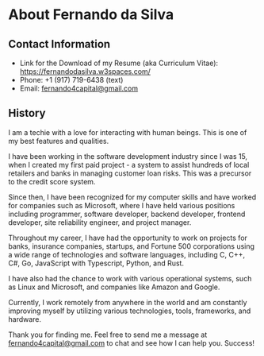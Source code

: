 # About Fernando da Silva

## Contact Information

- Link for the Download of my Resume (aka Curriculum Vitae): https://fernandodasilva.w3spaces.com/
- Phone: +1 (917) 719-6438 (text)
- Email: fernando4capital@gmail.com

## History

I am a techie with a love for interacting with human beings. This is one of my best features and qualities. 

I have been working in the software development industry since I was 15, when I created my first paid project - a system to assist hundreds of local retailers and banks in managing customer loan risks. This was a precursor to the credit score system. 

Since then, I have been recognized for my computer skills and have worked for companies such as Microsoft, where I have held various positions including programmer, software developer, backend developer, frontend developer, site reliability engineer, and project manager. 

Throughout my career, I have had the opportunity to work on projects for banks, insurance companies, startups, and Fortune 500 corporations using a wide range of technologies and software languages, including C, C++, C#, Go, JavaScript with Typescript, Python, and Rust. 

I have also had the chance to work with various operational systems, such as Linux and Microsoft, and companies like Amazon and Google. 

Currently, I work remotely from anywhere in the world and am constantly improving myself by utilizing various technologies, tools, frameworks, and hardware.

Thank you for finding me. Feel free to send me a message at fernando4capital@gmail.com to chat and see how I can help you. Success!
